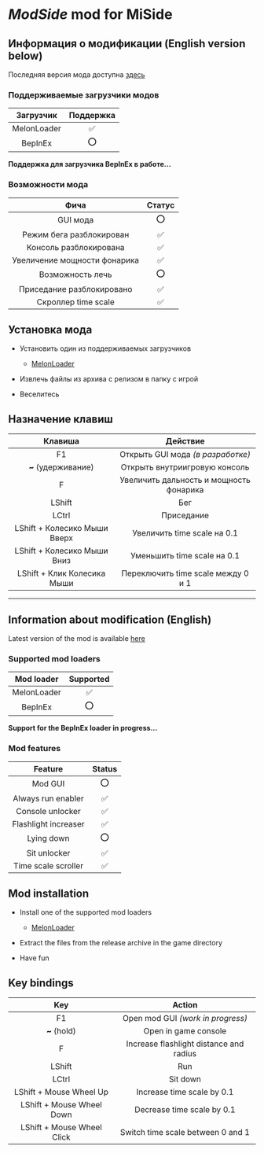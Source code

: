 # _ModSide_ mod for MiSide

## Информация о модификации (English version below)

Последняя версия мода доступна [здесь](https://github.com/MrSago/ModSide/releases)

### Поддерживаемые загрузчики модов

|  Загрузчик  | Поддержка |
| :---------: | :-------: |
| MelonLoader |    ✅     |
|   BepInEx   |    ⭕     |

**Поддержка для загрузчика BepInEx в работе...**

### Возможности мода

|             Фича             | Статус |
| :--------------------------: | :----: |
|           GUI мода           |   ⭕   |
|   Режим бега разблокирован   |   ✅   |
|    Консоль разблокирована    |   ✅   |
| Увеличение мощности фонарика |   ✅   |
|       Возможность лечь       |   ⭕   |
|  Приседание разблокировано   |   ✅   |
|     Скроллер time scale      |   ✅   |

## Установка мода

- Установить один из поддерживаемых загрузчиков

  - [MelonLoader](https://github.com/LavaGang/MelonLoader/releases)

- Извлечь файлы из архива с релизом в папку с игрой

- Веселитесь

## Назначение клавиш

|           Клавиша            |                Действие                 |
| :--------------------------: | :-------------------------------------: |
|              F1              |    Открыть GUI мода _(в разработке)_    |
|     **~** (удерживание)      |      Открыть внутриигровую консоль      |
|              F               | Увеличить дальность и мощность фонарика |
|            LShift            |                   Бег                   |
|            LCtrl             |               Приседание                |
| LShift + Колесико Мыши Вверх |       Увеличить time scale на 0.1       |
| LShift + Колесико Мыши Вниз  |       Уменьшить time scale на 0.1       |
| LShift + Клик Колесика Мыши  |   Переключить time scale между 0 и 1    |

---

## Information about modification (English)

Latest version of the mod is available [here](https://github.com/MrSago/ModSide/releases)

### Supported mod loaders

| Mod loader  | Supported |
| :---------: | :-------: |
| MelonLoader |    ✅     |
|   BepInEx   |    ⭕     |

**Support for the BepInEx loader in progress...**

### Mod features

|       Feature        | Status |
| :------------------: | :----: |
|       Mod GUI        |   ⭕   |
|  Always run enabler  |   ✅   |
|   Console unlocker   |   ✅   |
| Flashlight increaser |   ✅   |
|      Lying down      |   ⭕   |
|     Sit unlocker     |   ✅   |
| Time scale scroller  |   ✅   |

## Mod installation

- Install one of the supported mod loaders

  - [MelonLoader](https://github.com/LavaGang/MelonLoader/releases)

- Extract the files from the release archive in the game directory

- Have fun

## Key bindings

|            Key             |                 Action                  |
| :------------------------: | :-------------------------------------: |
|             F1             |    Open mod GUI _(work in progress)_    |
|        **~** (hold)        |          Open in game console           |
|             F              | Increase flashlight distance and radius |
|           LShift           |                   Run                   |
|           LCtrl            |                Sit down                 |
|  LShift + Mouse Wheel Up   |       Increase time scale by 0.1        |
| LShift + Mouse Wheel Down  |       Decrease time scale by 0.1        |
| LShift + Mouse Wheel Click |    Switch time scale between 0 and 1    |
